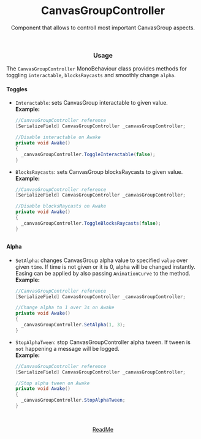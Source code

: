 <h1 align="center">CanvasGroupController</h1>
<p align="center">
  Component that allows to controll most important CanvasGroup aspects.
</p>

<br>
<h3 align="center">Usage</h3>
<p align="center">
  
  The `CanvasGroupController` MonoBehaviour class provides methods for toggling `interactable`, `blocksRaycasts` and smoothly change `alpha`.
  
  #### Toggles
  - `Interactable`: sets CanvasGroup interactable to given value.<br>
  **Example:**
    ```csharp
    //CanvasGroupController reference
    [SerializeField] CanvasGroupController _canvasGroupController;
    
    //Disable interactable on Awake
    private void Awake()
    {
      _canvasGroupController.ToggleInteractable(false);
    }
    ```
  - `BlocksRaycasts`: sets CanvasGroup blocksRaycasts to given value.<br>
  **Example:**
    ```csharp
    //CanvasGroupController reference
    [SerializeField] CanvasGroupController _canvasGroupController;
    
    //Disable blocksRaycasts on Awake
    private void Awake()
    {
      _canvasGroupController.ToggleBlocksRaycasts(false);
    }
    ```

##
  #### Alpha
  - `SetAlpha`: changes CanvasGroup alpha value to specified `value` over given `time`. If time is not given or it is 0, alpha will be changed instantly.
Easing can be applied by also passing `AnimationCurve` to the method.<br>
  **Example:**
    ```csharp
    //CanvasGroupController reference
    [SerializeField] CanvasGroupController _canvasGroupController;
    
    //Change alpha to 1 over 3s on Awake
    private void Awake()
    {
      _canvasGroupController.SetAlpha(1, 3);
    }
    ```

  - `StopAlphaTween`: stop CanvasGroupController alpha tween. If tween is `not` happening a message will be logged.<br>
  **Example:**
    ```csharp
    //CanvasGroupController reference
    [SerializeField] CanvasGroupController _canvasGroupController;
    
    //Stop alpha tween on Awake
    private void Awake()
    {
      _canvasGroupController.StopAlphaTween;
    }
    ```
</p>

<br>
<p align="center">
  <a href="README.md">ReadMe</a>
</p>

